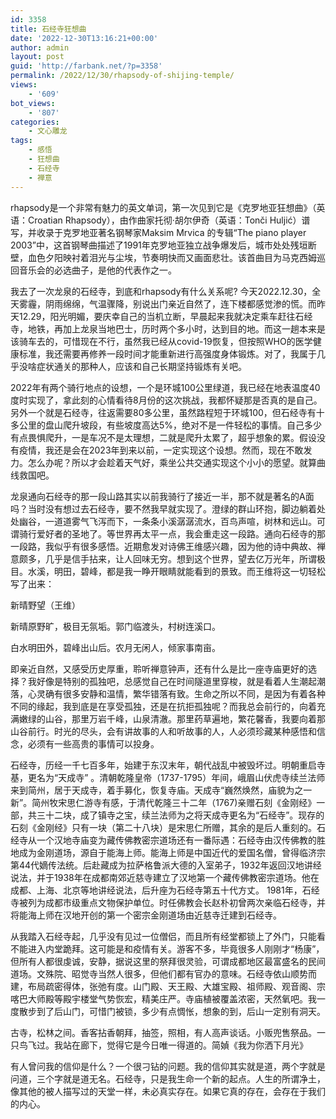 ```yaml
---
id: 3358
title: 石经寺狂想曲
date: '2022-12-30T13:16:21+00:00'
author: admin
layout: post
guid: 'http://farbank.net/?p=3358'
permalink: /2022/12/30/rhapsody-of-shijing-temple/
views:
    - '609'
bot_views:
    - '807'
categories:
    - 文心雕龙
tags:
    - 感悟
    - 狂想曲
    - 石经寺
    - 禅意
---
```


rhapsody是一个非常有魅力的英文单词，第一次见到它是《克罗地亚狂想曲》（英语：Croatian Rhapsody），由作曲家托彻·胡尔伊奇（英语：Tonči Huljić）谱写，并收录于克罗地亚著名钢琴家Maksim Mrvica 的专辑“The piano player 2003”中，这首钢琴曲描述了1991年克罗地亚独立战争爆发后，城市处处残垣断壁，血色夕阳映衬着泪光与尘埃，节奏明快而又画面悲壮。该首曲目为马克西姆巡回音乐会的必选曲子，是他的代表作之一。

我去了一次龙泉的石经寺，到底和rhapsody有什么关系呢? 今天2022.12.30，全天雾霾，阴雨绵绵，气温骤降，别说出门亲近自然了，连下楼都感觉渗的慌。而昨天12.29，阳光明媚，要庆幸自己的当机立断，早晨起来我就决定乘车赶往石经寺，地铁，再加上龙泉当地巴士，历时两个多小时，达到目的地。而这一趟本来是该骑车去的，可惜现在不行，虽然我已经从covid-19恢复，但按照WHO的医学健康标准，我还需要再修养一段时间才能重新进行高强度身体锻炼。对了，我属于几乎没啥症状通关的那种人，应该和自己长期坚持锻炼有关吧。

2022年有两个骑行地点的设想，一个是环城100公里绿道，我已经在地表温度40度时实现了，拿此刻的心情看待8月份的这次挑战，我都怀疑那是否真的是自己。另外一个就是石经寺，往返需要80多公里，虽然路程短于环城100，但石经寺有十多公里的盘山爬升坡段，有些坡度高达5%，绝对不是一件轻松的事情。自己多少有点畏惧爬升，一是车况不是太理想，二就是爬升太累了，超乎想象的累。假设没有疫情，我还是会在2023年到来以前，一定实现这个设想。然而，现在不敢发力。怎么办呢？所以才会趁着天气好，乘坐公共交通实现这个小小的愿望。就算曲线救国吧。

龙泉通向石经寺的那一段山路其实以前我骑行了接近一半，那不就是著名的A面吗？当时没有想过去石经寺，要不然我早就实现了。澄绿的群山环抱，脚边躺着处处幽谷，一道道雾气飞泻而下，一条条小溪潺潺流水，百鸟声喧，树林和远山。可谓骑行爱好者的圣地了。等世界再太平一点，我会重走这一段路。通向石经寺的那一段路，我似乎有很多感悟。近期愈发对诗佛王维感兴趣，因为他的诗中典故、禅意颇多，几乎是信手拈来，让人回味无穷。想到这个世界，望去亿万光年，所谓极目。水溪，明田，碧峰，都是我一睁开眼睛就能看到的景致。而王维将这一切轻松写了出来：

新晴野望（王维）

新晴原野旷，极目无氛垢。郭门临渡头，村树连溪口。

白水明田外，碧峰出山后。农月无闲人，倾家事南亩。

即亲近自然，又感受历史厚重，聆听禅意钟声，还有什么是比一座寺庙更好的选择？我好像是特别的孤独吧，总感觉自己在时间隧道里穿梭，就是看着人生潮起潮落，心灵确有很多安静和温情，繁华错落有致。生命之所以不同，是因为有着各种不同的缘起，我到底是在享受孤独，还是在抗拒孤独呢？而我总会前行的，向着充满嫩绿的山谷，那里万岩千峰，山泉清澈。那里药草遍地，繁花馨香，我要向着那山谷前行。时光的尽头，会有讲故事的人和听故事的人，人必须珍藏某种感悟和信念，必须有一些高贵的事情可以投身。

石经寺，历经一千七百多年，始建于东汉末年，朝代战乱中被毁坏过。明朝重启寺基，更名为“天成寺” 。清朝乾隆皇帝（1737-1795）年间，峨眉山伏虎寺续兰法师来到简州，居于天成寺，着手募化，恢复寺庙。天成寺“巍然焕然，庙貌为之一新”。简州牧宋思仁游寺有感，于清代乾隆三十二年（1767)亲赠石刻《金刚经》一部，共三十二块，成了镇寺之宝，续兰法师为之将天成寺更名为“石经寺”。现存的石刻《金刚经》只有一块（第二十八块）是宋思仁所赠，其余的是后人重刻的。石经寺从一个汉地寺庙变为藏传佛教密宗道场还有一番际遇：石经寺由汉传佛教的胜地成为金刚道场，源自于能海上师。能海上师是中国近代的爱国名僧，曾得临济宗第44代嫡传法统。后赴藏成为拉萨格鲁派大德的入室弟子，1932年返回汉地讲经说法，并于1938年在成都南郊近慈寺建立了汉地第一个藏传佛教密宗道场。他在成都、上海、北京等地讲经说法，后升座为石经寺第五十代方丈。 1981年，石经寺被列为成都市级重点文物保护单位。时任佛教会长赵朴初曾两次亲临石经寺，并将能海上师在汉地开创的第一个密宗金刚道场由近慈寺迁建到石经寺。

从我踏入石经寺起，几乎没有见过一位僧侣，而且所有经堂都锁上了外门，只能看不能进入内堂跪拜。这可能是和疫情有关。游客不多，毕竟很多人刚刚才“杨康”，但所有人都很虔诚，安静，据说这里的祭拜很灵验，可谓成都地区最富盛名的民间道场。文殊院、昭觉寺当然人很多，但他们都有官办的意味。石经寺依山顺势而建，布局疏密得体，张弛有度。山门殿、天王殿、大雄宝殿、祖师殿、观音阁、宗喀巴大师殿等殿宇楼堂气势恢宏，精美庄严。寺庙植被覆盖浓密，天然氧吧。我一度散步到了后山门，可惜门被锁，多少有点惆怅，想象的到，后山一定别有洞天。

古寺，松林之间。香客拈香朝拜，抽签，照相，有人高声谈话。小贩兜售祭品。一只鸟飞过。我站在廊下，觉得它是今日唯一得道的。简媜《我为你洒下月光》

有人曾问我的信仰是什么？一个很刁钻的问题。我的信仰其实就是道，两个字就是问道，三个字就是道无名。石经寺，只是我生命一个新的起点。人生的所谓净土，像其他的被人描写过的天堂一样，未必真实存在。如果它真的存在，会存在于我们的内心。
